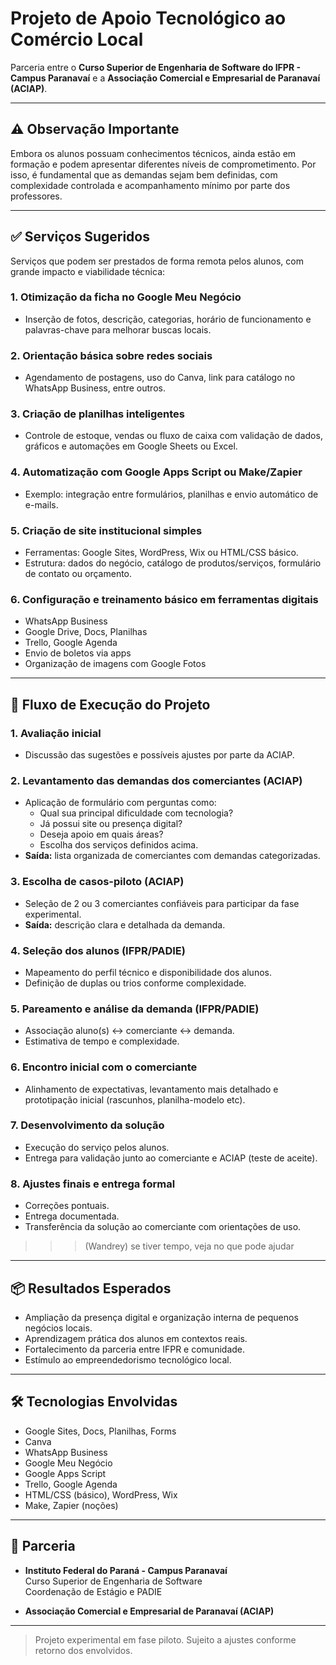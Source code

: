 # Projeto de Apoio Tecnológico ao Comércio Local

Parceria entre o **Curso Superior de Engenharia de Software do IFPR - Campus Paranavaí** e a **Associação Comercial e Empresarial de Paranavaí (ACIAP)**.

---

## ⚠️ Observação Importante

Embora os alunos possuam conhecimentos técnicos, ainda estão em formação e podem apresentar diferentes níveis de comprometimento. Por isso, é fundamental que as demandas sejam bem definidas, com complexidade controlada e acompanhamento mínimo por parte dos professores.

---

## ✅ Serviços Sugeridos

Serviços que podem ser prestados de forma remota pelos alunos, com grande impacto e viabilidade técnica:

### 1. Otimização da ficha no Google Meu Negócio
- Inserção de fotos, descrição, categorias, horário de funcionamento e palavras-chave para melhorar buscas locais.

### 2. Orientação básica sobre redes sociais
- Agendamento de postagens, uso do Canva, link para catálogo no WhatsApp Business, entre outros.

### 3. Criação de planilhas inteligentes
- Controle de estoque, vendas ou fluxo de caixa com validação de dados, gráficos e automações em Google Sheets ou Excel.

### 4. Automatização com Google Apps Script ou Make/Zapier
- Exemplo: integração entre formulários, planilhas e envio automático de e-mails.

### 5. Criação de site institucional simples
- Ferramentas: Google Sites, WordPress, Wix ou HTML/CSS básico.
- Estrutura: dados do negócio, catálogo de produtos/serviços, formulário de contato ou orçamento.

### 6. Configuração e treinamento básico em ferramentas digitais
- WhatsApp Business  
- Google Drive, Docs, Planilhas  
- Trello, Google Agenda  
- Envio de boletos via apps  
- Organização de imagens com Google Fotos

---

## 🔁 Fluxo de Execução do Projeto

### 1. Avaliação inicial
- Discussão das sugestões e possíveis ajustes por parte da ACIAP.

### 2. Levantamento das demandas dos comerciantes (ACIAP)
- Aplicação de formulário com perguntas como:
  - Qual sua principal dificuldade com tecnologia?
  - Já possui site ou presença digital?
  - Deseja apoio em quais áreas?
  - Escolha dos serviços definidos acima.
- **Saída:** lista organizada de comerciantes com demandas categorizadas.

### 3. Escolha de casos-piloto (ACIAP)
- Seleção de 2 ou 3 comerciantes confiáveis para participar da fase experimental.
- **Saída:** descrição clara e detalhada da demanda.

### 4. Seleção dos alunos (IFPR/PADIE)
- Mapeamento do perfil técnico e disponibilidade dos alunos.
- Definição de duplas ou trios conforme complexidade.

### 5. Pareamento e análise da demanda (IFPR/PADIE)
- Associação aluno(s) ↔ comerciante ↔ demanda.
- Estimativa de tempo e complexidade.

### 6. Encontro inicial com o comerciante
- Alinhamento de expectativas, levantamento mais detalhado e prototipação inicial (rascunhos, planilha-modelo etc).

### 7. Desenvolvimento da solução
- Execução do serviço pelos alunos.
- Entrega para validação junto ao comerciante e ACIAP (teste de aceite).

### 8. Ajustes finais e entrega formal
- Correções pontuais.
- Entrega documentada.
- Transferência da solução ao comerciante com orientações de uso.

>>>(Wandrey) se tiver tempo, veja no que pode ajudar

---

## 📦 Resultados Esperados

- Ampliação da presença digital e organização interna de pequenos negócios locais.
- Aprendizagem prática dos alunos em contextos reais.
- Fortalecimento da parceria entre IFPR e comunidade.
- Estímulo ao empreendedorismo tecnológico local.

---

## 🛠️ Tecnologias Envolvidas

- Google Sites, Docs, Planilhas, Forms
- Canva
- WhatsApp Business
- Google Meu Negócio
- Google Apps Script
- Trello, Google Agenda
- HTML/CSS (básico), WordPress, Wix
- Make, Zapier (noções)

---

## 🤝 Parceria

- **Instituto Federal do Paraná - Campus Paranavaí**  
  Curso Superior de Engenharia de Software  
  Coordenação de Estágio e PADIE

- **Associação Comercial e Empresarial de Paranavaí (ACIAP)**

---

> Projeto experimental em fase piloto. Sujeito a ajustes conforme retorno dos envolvidos.
